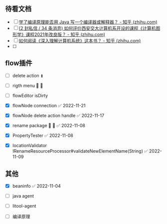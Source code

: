 ## 待看文档

- [ ] [学了编译原理能否用 Java 写一个编译器或解释器？ - 知乎 (zhihu.com)](https://www.zhihu.com/question/39835953)
- [ ] [(2 封私信 / 34 条消息) 如何评价西安交大计算机系开设的课程《计算机图形学》课程2021年改良版？ - 知乎 (zhihu.com)](https://www.zhihu.com/question/500385117/answer/2546569612)
- [ ] [如何阅读《深入理解计算机系统》这本书？ - 知乎 (zhihu.com)](https://www.zhihu.com/question/20402534/answer/2655186100)
- [ ] 


## flow插件

- [ ] delete action ⏫
- [ ] rigth menu 🛫 📅 
- [ ] flowEditor isDirty

- [x] flowNode connection ✅ 2022-11-21
- [x] flowNode delete action handle ✅ 2022-11-17
- [x] rename package 🛫 📅 ✅ 2022-11-08
- [x] PropertyTester ✅ 2022-11-08
- [x] locationValidator IRenameResourceProcessor#validateNewElementName(String) ✅ 2022-11-09





## 其他

- [x] beaninfo ✅ 2022-11-04
- [ ] java agent
- [ ] litool-agent
- [ ] 编译原理



